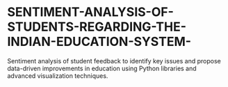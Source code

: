 # SENTIMENT-ANALYSIS-OF-STUDENTS-REGARDING-THE-INDIAN-EDUCATION-SYSTEM-
Sentiment analysis of student feedback to identify key issues and propose data-driven improvements in education using Python libraries and advanced visualization techniques.  
